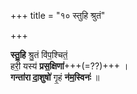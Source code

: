 +++
title = "१० स्तुहि श्रुतं"

+++

**स्तु॒हि** श्रु॒तं वि॑प॒श्चितं॒  
हरी॒ यस्य॑ **प्रस॒क्षिणा॑**+++(=??)+++ ।  
**गन्ता॑रा दा॒शुषो॑** गृ॒हं **न॑म॒स्विनः॑** ॥
